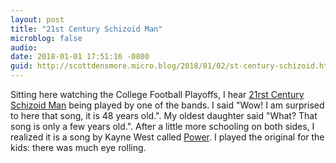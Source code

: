```yaml
---
layout: post
title: "21st Century Schizoid Man"
microblog: false
audio: 
date: 2018-01-01 17:51:16 -0800
guid: http://scottdensmore.micro.blog/2018/01/02/st-century-schizoid.html
---
```

Sitting here watching the College Football Playoffs, I hear [21rst Century Schizoid Man](https://en.wikipedia.org/wiki/21st_Century_Schizoid_Man) being played by one of the bands. I said "Wow! I am surprised to here that song, it is 48 years old.". My oldest daughter said "What? That song is only a few years old.". After a little more schooling on both sides, I realized it is a song by Kayne West called [Power](https://en.wikipedia.org/wiki/Power_%28Kanye_West_song%29). I played the original for the kids: there was much eye rolling.

